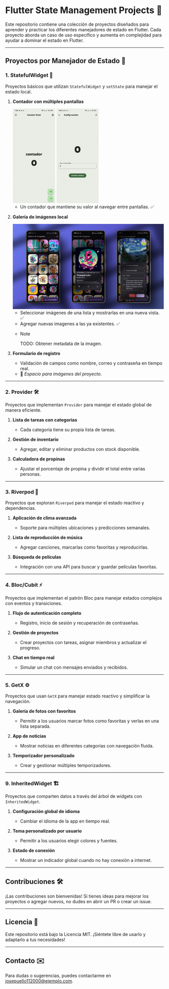 # Flutter State Management Projects 🚀

Este repositorio contiene una colección de proyectos diseñados para aprender y practicar los diferentes manejadores de estado en Flutter. Cada proyecto aborda un caso de uso específico y aumenta en complejidad para ayudar a dominar el estado en Flutter.

---

## Proyectos por Manejador de Estado 📂

### 1. **StatefulWidget** 🧩

Proyectos básicos que utilizan `StatefulWidget` y `setState` para manejar el estado local.

1. **Contador con múltiples pantallas**

     <img src="assets/counter-state/counter.state.jpg" height=300>
     <img src="assets/counter-state/counter.state2.jpg" height=300>

   - Un contador que mantiene su valor al navegar entre pantallas. ✅
   

2. **Galería de imágenes local**

      <img src="assets/image-gallery/Image_Gallery.png">

   - Seleccionar imágenes de una lista y mostrarlas en una nueva vista. ✅
   - Agregar nuevas imagenes a las ya existentes. ✅
   -
     > [!NOTE]
     > TODO: Obtener metadata de la imagen.


3. **Formulario de registro**
   - Validación de campos como nombre, correo y contraseña en tiempo real.
   - 🚧 _Espacio para imágenes del proyecto._

---

### 2. **Provider** 🛠️

Proyectos que implementan `Provider` para manejar el estado global de manera eficiente.

1. **Lista de tareas con categorías**

   - Cada categoría tiene su propia lista de tareas.

2. **Gestión de inventario**

   - Agregar, editar y eliminar productos con stock disponible.


3. **Calculadora de propinas**
   - Ajustar el porcentaje de propina y dividir el total entre varias personas.


---

### 3. **Riverpod** 🌊

Proyectos que exploran `Riverpod` para manejar el estado reactivo y dependencias.

1. **Aplicación de clima avanzada**

   - Soporte para múltiples ubicaciones y predicciones semanales.


2. **Lista de reproducción de música**

   - Agregar canciones, marcarlas como favoritas y reproducirlas.


3. **Búsqueda de películas**
   - Integración con una API para buscar y guardar películas favoritas.


---

### 4. **Bloc/Cubit** ⚡

Proyectos que implementan el patrón Bloc para manejar estados complejos con eventos y transiciones.

1. **Flujo de autenticación completo**

   - Registro, inicio de sesión y recuperación de contraseñas.


2. **Gestión de proyectos**

   - Crear proyectos con tareas, asignar miembros y actualizar el progreso.


3. **Chat en tiempo real**
   - Simular un chat con mensajes enviados y recibidos.


---

### 5. **GetX** ⚙️

Proyectos que usan `GetX` para manejar estado reactivo y simplificar la navegación.

1. **Galería de fotos con favoritos**

   - Permitir a los usuarios marcar fotos como favoritas y verlas en una lista separada.


2. **App de noticias**

   - Mostrar noticias en diferentes categorías con navegación fluida.


3. **Temporizador personalizado**
   - Crear y gestionar múltiples temporizadores.


---


### 9. **InheritedWidget** 🏗️

Proyectos que comparten datos a través del árbol de widgets con `InheritedWidget`.

1. **Configuración global de idioma**

   - Cambiar el idioma de la app en tiempo real.


2. **Tema personalizado por usuario**

   - Permitir a los usuarios elegir colores y fuentes.


3. **Estado de conexión**
   - Mostrar un indicador global cuando no hay conexión a internet.

---

## Contribuciones 🛠️

¡Las contribuciones son bienvenidas! Si tienes ideas para mejorar los proyectos o agregar nuevos, no dudes en abrir un PR o crear un issue.

---

## Licencia 📜

Este repositorio está bajo la Licencia MIT. ¡Siéntete libre de usarlo y adaptarlo a tus necesidades!

---

## Contacto ✉️

Para dudas o sugerencias, puedes contactarme en [josepuello112000@ejemplo.com](mailto:tu-email@ejemplo.com).
